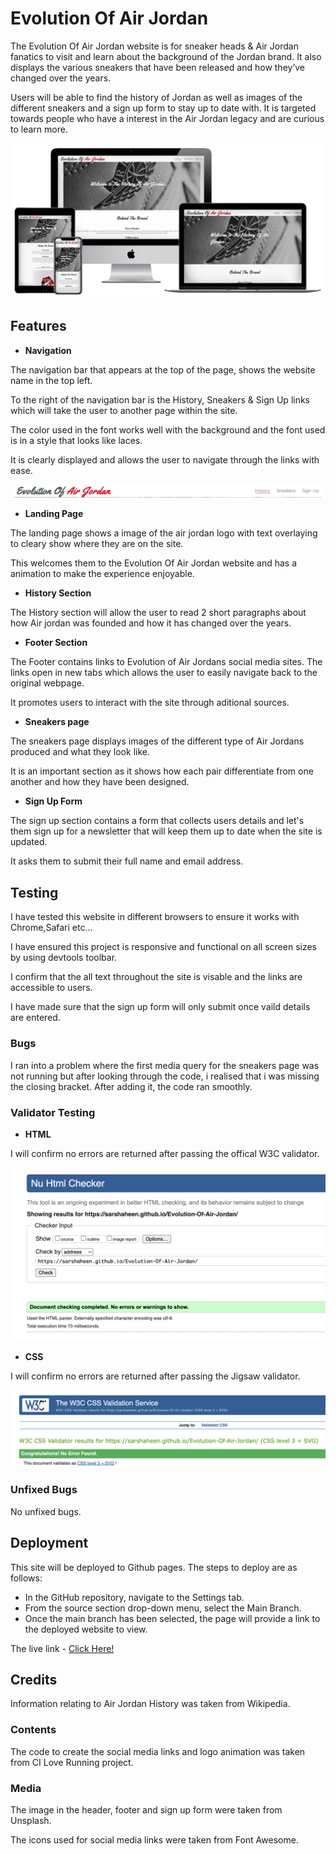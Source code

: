 # Evolution Of Air Jordan

The Evolution Of Air Jordan website is for sneaker heads & Air Jordan fanatics to visit and learn about the background of the Jordan brand. It also displays the various sneakers that have been released and how they’ve changed over the years.

Users will be able to find the history of Jordan as well as images of the different sneakers and a sign up form to stay up to date with. It is targeted towards people who have a interest in the Air Jordan legacy and are curious to learn more.

![Screenshot](mockup.png)

## Features


- __Navigation__

The navigation bar that appears at the top of the page, shows the website name in the top left.

To the right of the navigation bar is the History, Sneakers & Sign Up links which will take the user to another page within the site.

The color used in the font works well with the background and the font used is in a style that looks like laces. 

It is clearly displayed and allows the user to navigate through the links with ease.

![Screenshot](nav-bar.png)

- __Landing Page__

The landing page shows a image of the air jordan logo with text overlaying to cleary show where they are on the site.

This welcomes them to the Evolution Of Air Jordan website and has a animation to make the experience enjoyable.


- __History Section__

The History section will allow the user to read 2 short paragraphs about how Air jordan was founded and how it has changed over the years.


- __Footer Section__

The Footer contains links to Evolution of Air Jordans social media sites. The links open in new tabs which allows the user to easily navigate back to the original webpage.


It promotes users to interact with the site through aditional sources.

- __Sneakers page__

The sneakers page displays images of the different type of Air Jordans produced and what they look like.

It is an important section as it shows how each pair differentiate from one another and how they have been designed.


- __Sign Up Form__

The sign up section contains a form that collects users details and let's them sign up for a newsletter that will keep them up to date when the site is updated.

It asks them to submit their full name and email address.


## Testing

I have tested this website in different browsers to ensure it works with Chrome,Safari etc...

I have ensured  this project is responsive and functional on all screen sizes by using devtools toolbar.

I confirm that the all text throughout the site is visable and the links are accessible to users. 

I have made sure that the sign up form will only submit once vaild details are entered.



### Bugs

I ran into a problem where the first media query for the sneakers page was not running but after looking through the code, i realised that i was missing the closing bracket. After adding it, the code ran smoothly.


### Validator Testing


- __HTML__

I will confirm no errors are returned after passing the offical W3C validator.

![Screenshot](html-validator.png)

- __CSS__

I will confirm no errors are returned after passing the Jigsaw validator.

![Screenshot](css-validator.png)


### Unfixed Bugs

No unfixed bugs.


## Deployment

This site will be deployed to Github pages. The steps to deploy are as follows:

- In the GitHub repository, navigate to the Settings tab.
- From the source section drop-down menu, select the Main Branch.
- Once the main branch has been selected, the page will provide a link to the deployed website to view.

The live link -
<a href="https://sarshaheen.github.io/Evolution-Of-Air-Jordan/" target="_blank" rel="noopener" aria-label="Visit Evolution Of Air Jordan (opens in a new tab)">Click Here!</a>

## Credits

Information relating to Air Jordan History was taken from Wikipedia.

### Contents

The code to create the social media links and logo animation was taken from CI Love Running project.

### Media

The image in the header, footer and sign up form were taken from Unsplash.

The icons used for social media links were taken from Font Awesome.


